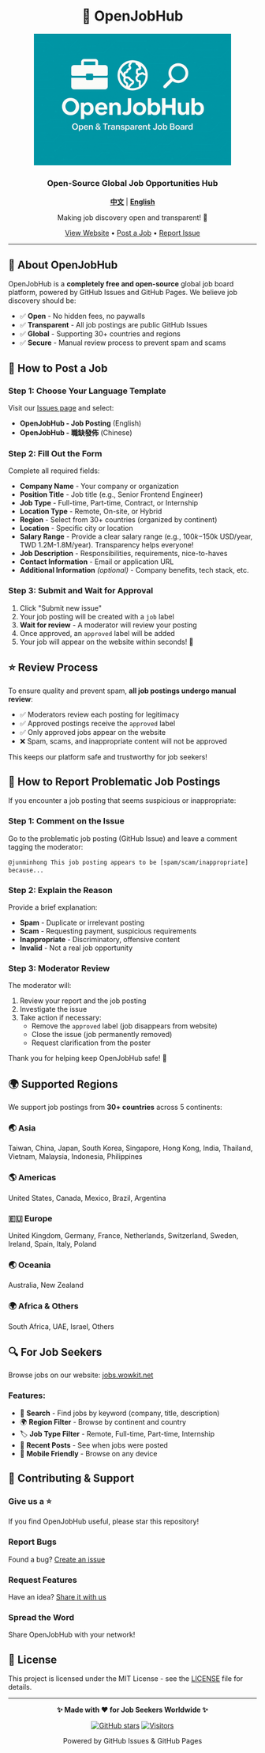 <div align="center">

# 💼 OpenJobHub
<p align="center">
    <picture>
      <img src="src/assets/images/logo.png" alt="awsui logo" width="400">
    </picture>
    <br>
</p>

### Open-Source Global Job Opportunities Hub

**[中文](./README.zh-TW.md)** | **[English](./README.md)**

Making job discovery open and transparent! 🚀

[View Website](https://jobs.wowkit.net/) • [Post a Job](https://github.com/junminhong/jobs/issues/new/choose) • [Report Issue](https://github.com/junminhong/jobs/issues)

</div>

---

## 🌟 About OpenJobHub

OpenJobHub is a **completely free and open-source** global job board platform, powered by GitHub Issues and GitHub Pages. We believe job discovery should be:

- ✅ **Open** - No hidden fees, no paywalls
- ✅ **Transparent** - All job postings are public GitHub Issues
- ✅ **Global** - Supporting 30+ countries and regions
- ✅ **Secure** - Manual review process to prevent spam and scams

## 📝 How to Post a Job

### Step 1: Choose Your Language Template

Visit our [Issues page](https://github.com/junminhong/jobs/issues/new/choose) and select:
- **OpenJobHub - Job Posting** (English)
- **OpenJobHub - 職缺發佈** (Chinese)

### Step 2: Fill Out the Form

Complete all required fields:
- **Company Name** - Your company or organization
- **Position Title** - Job title (e.g., Senior Frontend Engineer)
- **Job Type** - Full-time, Part-time, Contract, or Internship
- **Location Type** - Remote, On-site, or Hybrid
- **Region** - Select from 30+ countries (organized by continent)
- **Location** - Specific city or location
- **Salary Range** - Provide a clear salary range (e.g., $100k-$150k USD/year, TWD 1.2M-1.8M/year). Transparency helps everyone!
- **Job Description** - Responsibilities, requirements, nice-to-haves
- **Contact Information** - Email or application URL
- **Additional Information** *(optional)* - Company benefits, tech stack, etc.

### Step 3: Submit and Wait for Approval

1. Click "Submit new issue"
2. Your job posting will be created with a `job` label
3. **Wait for review** - A moderator will review your posting
4. Once approved, an `approved` label will be added
5. Your job will appear on the website within seconds! 🎉

## ⭐ Review Process

To ensure quality and prevent spam, **all job postings undergo manual review**:

- ✅ Moderators review each posting for legitimacy
- ✅ Approved postings receive the `approved` label
- ✅ Only approved jobs appear on the website
- ❌ Spam, scams, and inappropriate content will not be approved

This keeps our platform safe and trustworthy for job seekers!

## 🚨 How to Report Problematic Job Postings

If you encounter a job posting that seems suspicious or inappropriate:

### Step 1: Comment on the Issue

Go to the problematic job posting (GitHub Issue) and leave a comment tagging the moderator:

```
@junminhong This job posting appears to be [spam/scam/inappropriate] because...
```

### Step 2: Explain the Reason

Provide a brief explanation:
- **Spam** - Duplicate or irrelevant posting
- **Scam** - Requesting payment, suspicious requirements
- **Inappropriate** - Discriminatory, offensive content
- **Invalid** - Not a real job opportunity

### Step 3: Moderator Review

The moderator will:
1. Review your report and the job posting
2. Investigate the issue
3. Take action if necessary:
   - Remove the `approved` label (job disappears from website)
   - Close the issue (job permanently removed)
   - Request clarification from the poster

Thank you for helping keep OpenJobHub safe! 🙏

## 🌍 Supported Regions

We support job postings from **30+ countries** across 5 continents:

### 🌏 Asia
Taiwan, China, Japan, South Korea, Singapore, Hong Kong, India, Thailand, Vietnam, Malaysia, Indonesia, Philippines

### 🌎 Americas
United States, Canada, Mexico, Brazil, Argentina

### 🇪🇺 Europe
United Kingdom, Germany, France, Netherlands, Switzerland, Sweden, Ireland, Spain, Italy, Poland

### 🌏 Oceania
Australia, New Zealand

### 🌍 Africa & Others
South Africa, UAE, Israel, Others

## 🔍 For Job Seekers

Browse jobs on our website: [jobs.wowkit.net](https://jobs.wowkit.net/)

### Features:
- 🔎 **Search** - Find jobs by keyword (company, title, description)
- 🌍 **Region Filter** - Browse by continent and country
- 🏷️ **Job Type Filter** - Remote, Full-time, Part-time, Internship
- 📅 **Recent Posts** - See when jobs were posted
- 📱 **Mobile Friendly** - Browse on any device

## 🤝 Contributing & Support

### Give us a ⭐
If you find OpenJobHub useful, please star this repository!

### Report Bugs
Found a bug? [Create an issue](https://github.com/junminhong/jobs/issues)

### Request Features
Have an idea? [Share it with us](https://github.com/junminhong/jobs/issues)

### Spread the Word
Share OpenJobHub with your network!

## 📜 License

This project is licensed under the MIT License - see the [LICENSE](LICENSE) file for details.

---

<div align="center">

**✨ Made with ❤️ for Job Seekers Worldwide ✨**

[![GitHub stars](https://img.shields.io/github/stars/junminhong/jobs?style=social)](https://github.com/junminhong/jobs/stargazers)
[![Visitors](https://hits.sh/github.com/junminhong/jobs.svg?style=flat-square&label=views&color=0891b2&labelColor=64748b)](https://github.com/junminhong/jobs)

Powered by GitHub Issues & GitHub Pages
</div>
